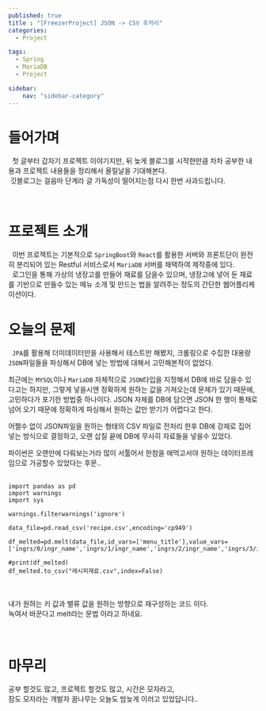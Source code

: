 ```yaml
---
published: true
title : "[FreezerProject] JSON -> CSV 후처리"
categories:
  - Project

tags:
  - Spring
  - MariaDB
  - Project

sidebar:
    nav: "sidebar-category"
---
```


# 들어가며

   &nbsp; 첫 글부터 갑자기 프로젝트 이야기지만, 뒤 늦게 블로그를 시작한만큼 차차 공부한 내용과 프로젝트 내용들을 정리해서 올릴날을 기대해본다. <br>&nbsp;깃블로그는 걸음마 단계라 글 가독성이 떨어지는점 다시 한번 사과드립니다.

<br>
  
# 프로젝트 소개

   &nbsp; 이번 프로젝트는 기본적으로 `SpringBoot`와 `React`를 활용한 서버와 프론트단이 완전히 분리되어 있는 Restful 서비스로서 `MariaDB` 서버를 채택하여 제작중에 있다.<br>
    &nbsp; 로그인을 통해 가상의 냉장고를 만들어 재료를 담을수 있으며, 냉장고에 넣어 둔 재료를 기반으로 만들수 있는 메뉴 소개 및 만드는 법을 알려주는 정도의 간단한 웹어플리케이션이다.<br>

# 오늘의 문제
  &nbsp; `JPA`를 활용해 더미데이터만을 사용해서 테스트만 해봤지, 크롤링으로 수집한 대용량 `JSON`파일들을 파싱해서 DB에 넣는 방법에 대해서 고민해본적이 없었다. 

   최근에는 `MYSQL`이나 `MariaDB` 자체적으로 `JSON`타입을 지정해서 DB에 바로 담을수 있다고는 하지만, 그렇게 넣을시엔 정확하게 원하는 값을 가져오는데 문제가 있기 때문에, 고민하다가 포기한 방법중 하나이다. JSON 자체를 DB에 담으면 JSON 한 행이 통채로 넘어 오기 때문에 정확하게 파싱해서 원하는 값만 받기가 어렵다고 한다.

   어쩔수 없이 JSON파일을 원하는 형태의 CSV 파일로 전처리 한후 DB에 강제로 집어 넣는 방식으로 결정하고, 오랜 삽질 끝에 DB에 무사히 자료들을 넣을수 있었다.

   파이썬은 오랜만에 다뤄보는거라 많이 서툴어서 한참을 애먹고서야 원하는 데이터프레임으로 가공할수 있었다는 후문..
<br>
<br>

   ```
import pandas as pd
import warnings
import sys

warnings.filterwarnings('ignore')

data_file=pd.read_csv('recipe.csv',encoding='cp949')

df_melted=pd.melt(data_file,id_vars=['menu_title'],value_vars=['ingrs/0/ingr_name','ingrs/1/ingr_name','ingrs/2/ingr_name','ingrs/3/ingr_name','ingrs/4/ingr_name','ingrs/5/ingr_name','ingrs/6/ingr_name','ingrs/7/ingr_name'])

#print(df_melted)
df_melted.to_csv("레시피재료.csv",index=False)
  ```
<br>
<br>
  내가 원하는 키 값과 밸류 값을 원하는 방향으로 재구성하는 코드 이다.<br> 녹여서 바꾼다고 melt라는 문법 이라고 하네요.<br>
  <br>
  <br>


# 마무리
  공부 할것도 많고, 프로젝트 할것도 많고, 시간은 모자라고, <br>잠도 모자라는 개발자 꿈나무는 오늘도 밤늦게 이러고 있었답니다..



   


   
